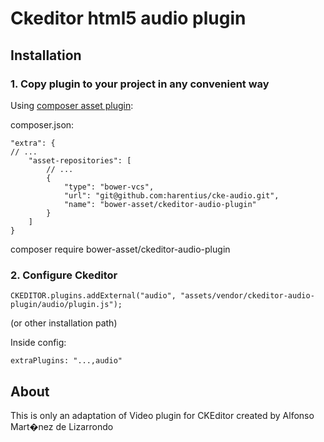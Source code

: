 # Ckeditor html5 audio plugin

## Installation
### 1. Copy plugin to your project in any convenient way

Using [composer asset plugin](https://github.com/francoispluchino/composer-asset-plugin):

composer.json:

    "extra": {
    // ...
		"asset-repositories": [
			// ...
			{
				"type": "bower-vcs",
				"url": "git@github.com:harentius/cke-audio.git",
				"name": "bower-asset/ckeditor-audio-plugin"
			}
		]
    }

composer require bower-asset/ckeditor-audio-plugin


### 2. Configure Ckeditor

	CKEDITOR.plugins.addExternal("audio", "assets/vendor/ckeditor-audio-plugin/audio/plugin.js");

(or other installation path)

Inside config:

	extraPlugins: "...,audio"
## About
This is only an adaptation of Video plugin for CKEditor created by Alfonso Mart�nez de Lizarrondo
